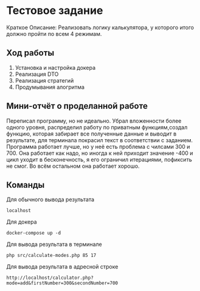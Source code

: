 # Тестовое задание

Краткое Описание: Реализовать логику калькулятора, у которого итого должно пройти по всем 4 режимам.

## Ход работы

1) Установка и настройка докера
2) Реализация DTO
3) Реализация стратегий
4) Продумывания алогритма 

## Мини-отчёт о проделанной работе 

Переписал программу, но не идеально. Убрал вложенности более одного уровня, распределил работу по приватным функциям,создал функцию, которая забирает все полученные данные и выводит в результате, для терминала покрасил текст в соответствии с заданием. Программа работает лучше, но у неё есть проблема с чилсами 300 и 700. Она работает как надо, но иногда к ней приходит значение -400 и цикл уходит в бесконечность, я его ограничил итерациями, пофиксить не смог. Во всём остальном она работает хорошо. 

## Команды
Для обычного вывода результата

    localhost
Для докера

    docker-compose up -d 

Для вывода результата в терминале

    php src/calculate-modes.php 85 17

Для вывода результата в адресной строке

    http://localhost/calculator.php?mode=add&firstNumber=300&secondNumber=700


    